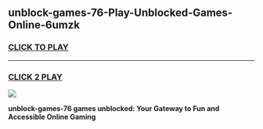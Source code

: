 
## unblock-games-76-Play-Unblocked-Games-Online-6umzk
<h3>
<a href="https://premium76.site?title=unblock-games-76&ref=25A">CLICK TO PLAY</a></h3>
<hr>

<h3>
<a href="https://premium76.site?title=unblock-games-76&ref=25A">CLICK 2 PLAY</a>
  
</h3>

<a href="https://premium76.site?title=unblock-games-76&ref=25A"><img src="https://clearcache.store/games.png"></a>


**unblock-games-76 games unblocked: Your Gateway to Fun and Accessible Online Gaming**
